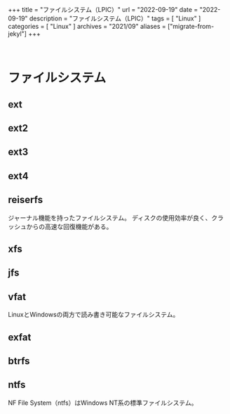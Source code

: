 +++
title = "ファイルシステム（LPIC）"
url = "2022-09-19"
date = "2022-09-19"
description = "ファイルシステム（LPIC）"
tags = [
  "Linux"
]
categories = [
  "Linux"
]
archives = "2021/09"
aliases = ["migrate-from-jekyl"]
+++

<br>

# ファイルシステム

## ext

## ext2

## ext3

## ext4

## reiserfs

ジャーナル機能を持ったファイルシステム。
ディスクの使用効率が良く、クラッシュからの高速な回復機能がある。


## xfs

## jfs

## vfat

LinuxとWindowsの両方で読み書き可能なファイルシステム。

## exfat

## btrfs

## ntfs 

NF File System（ntfs）はWindows NT系の標準ファイルシステム。